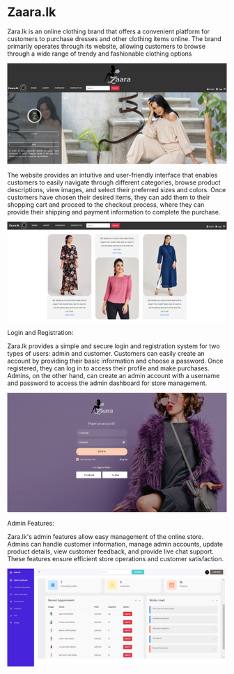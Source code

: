 # Zaara.lk
Zara.lk is an online clothing brand that offers a convenient platform for customers to purchase dresses and other clothing items online. The brand primarily operates through its website, allowing customers to browse through a wide range of trendy and fashionable clothing options


<img src="https://github.com/AshanIndrajith/Zaara.lk/blob/main/home.png">

The website provides an intuitive and user-friendly interface that enables customers to easily navigate through different categories, browse product descriptions, view images, and select their preferred sizes and colors. Once customers have chosen their desired items, they can add them to their shopping cart and proceed to the checkout process, where they can provide their shipping and payment information to complete the purchase.


<img src="https://github.com/AshanIndrajith/Zaara.lk/blob/main/home1.png">

Login and Registration:

Zara.lk provides a simple and secure login and registration system for two types of users: admin and customer. Customers can easily create an account by providing their basic information and choose a password. Once registered, they can log in to access their profile and make purchases. Admins, on the other hand, can create an admin account with a username and password to access the admin dashboard for store management.

<img src="https://github.com/AshanIndrajith/Zaara.lk/blob/main/login.png">




Admin Features:

Zara.lk's admin features allow easy management of the online store. Admins can handle customer information, manage admin accounts, update product details, view customer feedback, and provide live chat support. These features ensure efficient store operations and customer satisfaction.


<img src="https://github.com/AshanIndrajith/Zaara.lk/blob/main/admin%20das.png">





